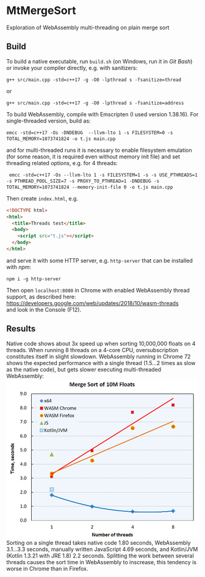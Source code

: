 # MtMergeSort
Exploration of WebAssembly multi-threading on plain merge sort

## Build
To build a native executable, run `build.sh` (on Windows, run it in _Git Bash_) or invoke your compiler directly, e.g. with sanitizers:
```
g++ src/main.cpp -std=c++17 -g -O0 -lpthread s -fsanitize=thread
```
or  
```
g++ src/main.cpp -std=c++17 -g -O0 -lpthread s -fsanitize=address
```

To build WebAssembly, compile with Emscripten (I used version 1.38.16). For single-threaded version, build as:  
```
emcc -std=c++17 -Os -DNDEBUG  --llvm-lto 1 -s FILESYSTEM=0 -s TOTAL_MEMORY=1073741824 -o t.js main.cpp
```
and for multi-threaded runs it is necessary to enable filesystem emulation (for some reason, it is required even without memory init file) and set threading related options, e.g. for 4 threads:  
```
 emcc -std=c++17 -Os --llvm-lto 1 -s FILESYSTEM=1 -s -s USE_PTHREADS=1 -s PTHREAD_POOL_SIZE=7 -s PROXY_TO_PTHREAD=1 -DNDEBUG -s TOTAL_MEMORY=1073741824 --memory-init-file 0 -o t.js main.cpp
```
Then create `index.html`, e.g.  
```html
<!DOCTYPE html>
<html>
  <title>Threads test</title>
  <body>
    <script src="t.js"></script>
  </body>
</html>
```
and serve it with some HTTP server, e.g. `http-server` that can be installed with _npm_:  
```
npm i -g http-server
```
Then open `localhost:8080` in Chrome with enabled WebAssembly thread support, as described here:  
https://developers.google.com/web/updates/2018/10/wasm-threads  
and look in the Console (F12).

## Results
Native code shows about 3x speed up when sorting 10,000,000 floats on 4 threads. When running 8 threads on a 4-core CPU, oversubscription constitutes itself in slight slowdown. WebAssembly running in Chrome 72 shows the expected performance with a single thread (1.5...2 times as slow as the native code), but gets slower executing multi-threaded WebAssembly:  
![Comparison](/doc/results.png)
Sorting on a single thread takes native code 1.80 seconds, WebAssembly 3.1...3.3 seconds, manually written JavaScript 4.69 seconds, and Kotlin/JVM (Kotlin 1.3.21 with JRE 1.8) 2.2 seconds. Splitting the work between several threads causes the sort time in WebAssembly to inscrease, this tendency is worse in Chrome than in Firefox.
